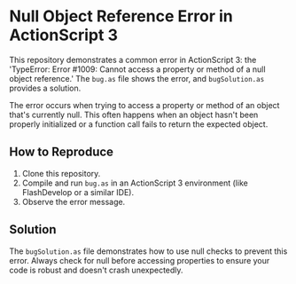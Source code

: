 # Null Object Reference Error in ActionScript 3

This repository demonstrates a common error in ActionScript 3: the 'TypeError: Error #1009: Cannot access a property or method of a null object reference.'  The `bug.as` file shows the error, and `bugSolution.as` provides a solution.

The error occurs when trying to access a property or method of an object that's currently null.  This often happens when an object hasn't been properly initialized or a function call fails to return the expected object.

## How to Reproduce

1. Clone this repository.
2. Compile and run `bug.as` in an ActionScript 3 environment (like FlashDevelop or a similar IDE).
3. Observe the error message.

## Solution

The `bugSolution.as` file demonstrates how to use null checks to prevent this error.  Always check for null before accessing properties to ensure your code is robust and doesn't crash unexpectedly. 
